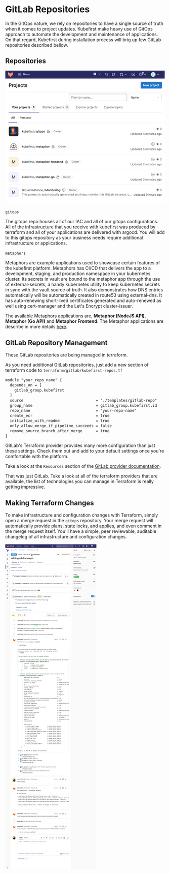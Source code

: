 # GitLab Repositories

In the GitOps nature, we rely on repositories to have a single source of truth when it comes to project updates. 
Kubefirst make heavy use of GitOps approach to automate the development and maintenance of applications. On that regard,
Kubefirst during installation process will brig up few GitLab repositories described bellow.

## Repositories

![GitLab repositories](../../img/kubefirst/gitlab-repositories/gitlab-repositories.png)

`gitops`

The gitops repo houses all of our IAC and all of our gitops configurations. All of the infrastructure that you receive 
with kubefirst was produced by terraform and all of your applications are delivered with argocd. You will add to this 
gitops repository as your business needs require additional infrastructure or applications.

`metaphors`

Metaphors are example applications used to showcase certain features of the kubefirst platform. Metaphors has CI/CD 
that delivers the app to a development, staging, and production namespace in your kubernetes cluster. Its secrets in 
vault are bound to the metaphor app through the use of external-secrets, a handy kubernetes utility to keep kubernetes 
secrets in sync with the vault source of truth. It also demonstrates how DNS entries automatically will be automatically 
created in route53 using external-dns. It has auto-renewing short-lived certificates generated and auto-renewed as well 
using cert-manager and the Let's Encrypt cluster-issuer.

The available Metaphors applications are, **Metaphor (NodeJS API)**, **Metaphor (Go API)** and **Metaphor Frontend**.
The Metaphor applications are describe in more details [here](../../common/metaphors.md).

## GitLab Repository Management

These GitLab repositories are being managed in terraform.

As you need additional GitLab repositories, just add a new section of terraform code to 
`terraform/gitlab/kubefirst-repos.tf`

```
module "your_repo_name" {
  depends_on = [
    gitlab_group.kubefirst
  ]
  source                                = "./templates/gitlab-repo"
  group_name                            = gitlab_group.kubefirst.id
  repo_name                             = "your-repo-name"
  create_ecr                            = true
  initialize_with_readme                = true
  only_allow_merge_if_pipeline_succeeds = false
  remove_source_branch_after_merge      = true
}
```

GitLab's Terraform provider provides many more configuration than just these settings. Check them out and add to your 
default settings once you're comfortable with the platform.

Take a look at the `Resources` section of the 
[GitLab provider documentation](https://registry.terraform.io/providers/gitlabhq/gitlab/latest/docs/resources).

That was just GitLab. Take a look at all of the terraform providers that are available, the list of technologies you 
can manage in Terraform is really getting impressive. [](https://www.terraform.io/docs/providers/index.html)

## Making Terraform Changes

To make infrastructure and configuration changes with Terraform, simply open a merge request in the `gitops` repository.
Your merge request will automatically provide plans, state locks, and applies, and even comment in the merge request 
itself. You'll have a simple, peer reviewable, auditable changelog of all infrastructure and configuration changes.

![](../../img/kubefirst/gitlab-repositories/terraform-atlantis-merge-request.png)
